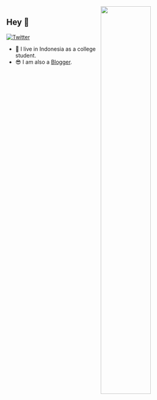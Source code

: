 <img align='right' width='51%' src="https://github-readme-stats.vercel.app/api/top-langs/?username=yusufadji&hide=html,java,jupyter%20notebook,css&layout=compact&card_width=495&title_color=4c99e6&icon_color=4c99e6&text_color=999999&bg_color=0,27282200,0000000F&hide_border=true">

## Hey 👋

[![Twitter](https://img.shields.io/twitter/url/https/twitter.com/frelein_sama.svg?style=social&label=Follow%20%40frelein_sama)](https://twitter.com/frelein_sama)

- 🔭 I live in Indonesia as a college student.
- 😎 I am also a [Blogger](https://www.frelein.my.id).
